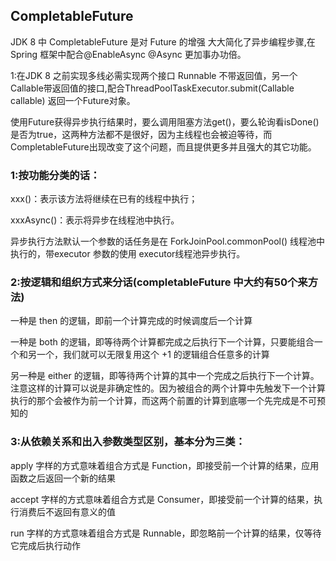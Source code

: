 ## CompletableFuture

JDK 8 中 CompletableFuture 是对 Future 的增强 大大简化了异步编程步骤,在Spring 框架中配合@EnableAsync @Async 更加事办功倍。

1:在JDK 8 之前实现多线必需实现两个接口 Runnable 不带返回值，另一个Callable带返回值的接口,配合ThreadPoolTaskExecutor.submit(Callable callable) 返回一个Future对象。

使用Future获得异步执行结果时，要么调用阻塞方法get()，要么轮询看isDone()是否为true，这两种方法都不是很好，因为主线程也会被迫等待，而CompletableFuture出现改变了这个问题，而且提供更多并且强大的其它功能。

### 1:按功能分类的话：
xxx()：表示该方法将继续在已有的线程中执行；

xxxAsync()：表示将异步在线程池中执行。

异步执行方法默认一个参数的话任务是在 ForkJoinPool.commonPool() 线程池中执行的，带executor 参数的使用 executor线程池异步执行。

### 2:按逻辑和组织方式来分话(completableFuture 中大约有50个来方法)
一种是 then 的逻辑，即前一个计算完成的时候调度后一个计算

一种是 both 的逻辑，即等待两个计算都完成之后执行下一个计算，只要能组合一个和另一个，我们就可以无限复用这个 +1 的逻辑组合任意多的计算

另一种是 either 的逻辑，即等待两个计算的其中一个完成之后执行下一个计算。注意这样的计算可以说是非确定性的。因为被组合的两个计算中先触发下一个计算执行的那个会被作为前一个计算，而这两个前置的计算到底哪一个先完成是不可预知的
### 3:从依赖关系和出入参数类型区别，基本分为三类：
apply 字样的方式意味着组合方式是 Function，即接受前一个计算的结果，应用函数之后返回一个新的结果

accept 字样的方式意味着组合方式是 Consumer，即接受前一个计算的结果，执行消费后不返回有意义的值

run 字样的方式意味着组合方式是 Runnable，即忽略前一个计算的结果，仅等待它完成后执行动作